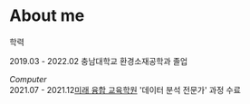 ---
---

# About me

<i class="fas fa-graduation-cap"></i> 학력<br>

<!-- 2015.03 - 2019.02 배재대학교 생명공학과 <br> -->
2019.03 - 2022.02 충남대학교 환경소재공학과 졸업<br>

<i class="fas fa-desktop">Computer</i> <br>
2021.07 - 2021.12<a href='https://mcea.co.kr/'>미래 융합 교육학원</a> '데이터 분석 전문가' 과정 수료